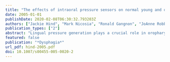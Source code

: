 ```yaml
---
title: "The effects of intraoral pressure sensors on normal young and old swallowing patterns"
date: 2005-01-01
publishDate: 2020-02-08T06:30:32.793203Z
authors: ["Jackie Hind", "Mark Nicosia", "Ronald Gangnon", "JoAnne Robbins"]
publication_types: ["2"]
abstract: "Lingual pressure generation plays a crucial role in oropharyngeal swallowing. To more discretely study the dynamic oropharyngeal system, a 3-bulb array of pressure sensors was designed with the Kay Elemetrics Corporation (Lincoln Park, NJ). The influence of the device upon normal swallowing mechanics and boluses representative of flow relative to age and bolus condition was the focus of this study. Twelve healthy adults in two age groups (31 +/- 5 years, 2 males and 4 females, and 78 +/- 7 years, 2 males and 4 females) participated. Each subject was instructed to swallow four boluses representative of conditions with and without three pressure sensors affixed to the hard palate. Post-swallow residue at four locations, Penetration/Aspiration Scale scores, and three bolus flow timing measures were assessed videofluoroscopically with respect to age and bolus condition. The only statistically significant influences attributable to the presence of the pressure sensors were slight increases in residue in the oral cavity and upper esophageal sphincter with some bolus consistencies, 8% more frequent trace penetration of the laryngeal vestibule predominantly with effortful swallowing, and variances in oral clearance duration. We conclude that the presence of the pressure sensors does not significantly alter normal swallowing patterns of healthy individuals."
featured: false
publication: "*Dysphagia*"
url_pdf: hind-2005.pdf
doi: 10.1007/s00455-005-0020-2
---
```


